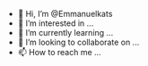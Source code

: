 - 👋 Hi, I’m @Emmanuelkats
- 👀 I’m interested in ...
- 🌱 I’m currently learning ...
- 💞️ I’m looking to collaborate on ...
- 📫 How to reach me ...

<!---
Emmanuelkats/Emmanuelkats is a ✨ special ✨ repository because its `README.md` (this file) appears on your GitHub profile.
You can click the Preview link to take a look at your changes.
--->
